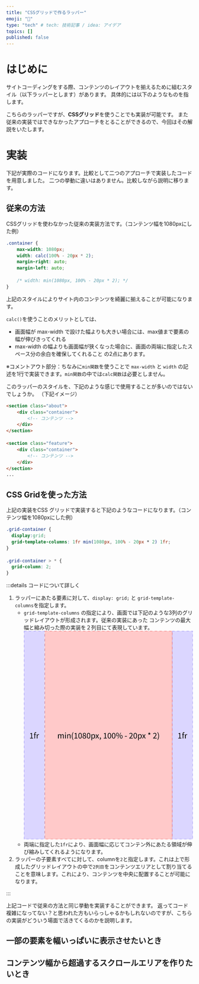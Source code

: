 ```yaml
---
title: "CSSグリッドで作るラッパー"
emoji: "🌟"
type: "tech" # tech: 技術記事 / idea: アイデア
topics: []
published: false
---
```


# はじめに
サイトコーディングをする際、コンテンツのレイアウトを揃えるために組むスタイル（以下ラッパーとします）があります。
具体的には以下のようなものを指します。

<!-- 画像 -->

こちらのラッパーですが、**CSSグリッド**を使うことでも実装が可能です。
また従来の実装ではできなかったアプローチをとることができるので、今回はその解説をいたします。

# 実装
下記が実際のコードになります。比較として二つのアプローチで実装したコードを用意しました。
二つの挙動に違いはありません。比較しながら説明に移ります。

<!-- 全体のコード -->

## 従来の方法
CSSグリッドを使わなかった従来の実装方法です。（コンテンツ幅を1080pxにした例）

```css
.container {
    max-width: 1080px;
    width: calc(100% - 20px * 2);
    margin-right: auto;
    margin-left: auto;

    /* width: min(1080px, 100% - 20px * 2); */
}
```

上記のスタイルによりサイト内のコンテンツを綺麗に揃えることが可能になります。

`calc()`を使うことのメリットとしては、
* 画面幅が max-width で設けた幅よりも大きい場合には、max値まで要素の幅が伸びきってくれる
* max-width の幅よりも画面幅が狭くなった場合に、画面の両端に指定したスペース分の余白を確保してくれること
の2点にあります。

※コメントアウト部分：ちなみに`min関数`を使うことで `max-width` と `width` の記述を1行で実装できます。`min関数`の中では`calc関数`は必要としません。

このラッパーのスタイルを、下記のような感じで使用することが多いのではないでしょうか。
（下記イメージ）

```html
<section class="about">
    <div class="container">
        <!-- コンテンツ -->
    </div>
</section>

<section class="feature">
    <div class="container">
        <!-- コンテンツ -->
    </div>
</section>
...
```

## CSS Gridを使った方法

上記の実装をCSS グリッドで実装すると下記のようなコードになります。（コンテンツ幅を1080pxにした例）

```css
.grid-container {
  display:grid;
  grid-template-columns: 1fr min(1080px, 100% - 20px * 2) 1fr;
}

.grid-container > * {
  grid-column: 2;
}
```

:::details コードについて詳しく

1. ラッパーにあたる要素に対して、`display: grid;` と `grid-template-columns`を指定します。
   *  `grid-template-columns` の指定により、画面では下記のような3列のグリッドレイアウトが形成されます。従来の実装にあった コンテンツの最大幅と縮み切った際の実装を２列目にて表現しています。![実装イメージ](/images/grid_sample.jpg)
   * 両端に指定した`1fr`により、画面幅に応じてコンテン外にあたる領域が伸び縮みしてくれるようになります。
2. ラッパーの子要素すべてに対して、columnを`2`と指定します。これは上で形成したグリッドレイアウトの中で`2列目`をコンテンツエリアとして割り当てることを意味します。これにより、コンテンツを中央に配置することが可能になります。

:::

上記コードで従来の方法と同じ挙動を実装することができます。
返ってコード複雑になってない？と思われた方もいらっしゃるかもしれないのですが、こちらの実装がどういう場面で活きてくるのかを説明します。

## 一部の要素を幅いっぱいに表示させたいとき

## コンテンツ幅から超過するスクロールエリアを作りたいとき


